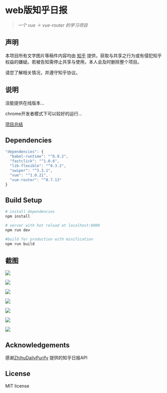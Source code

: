 # web版知乎日报

> *一个  vue ＋ vue-router 的学习项目*

## 声明

本项目所有文字图片等稿件内容均由 [知乎](https://www.zhihu.com/) 提供，获取与共享之行为或有侵犯知乎权益的嫌疑。若被告知需停止共享与使用，本人会及时删除整个项目。

请您了解相关情况，并遵守知乎协议。

## 说明

没能提供在线版本...

chrome开发者模式下可以较好的运行…           

[项目总结](http://dingxl.com/2016/08/23/zhihudaily/)

## Dependencies

```javascript
"dependencies": {
  "babel-runtime": "^6.9.2",
  "fastclick": "^1.0.6",
  "lib-flexible": "^0.3.2",
  "swiper": "^3.3.1",
  "vue": "^1.0.21",
  "vue-router": "^0.7.13"
}
```

## Build Setup

```bash
# install dependencies
npm install

# server with hot reload at localhost:8000
npm run dev

#build for production with minification
npm run build
```

## 截图

![](./screenshots/zhihu.gif)

![](./screenshots/1.png)

![](./screenshots/2.png)

![](./screenshots/3.png)

![](./screenshots/4.png)

![](./screenshots/5.png)

![](./screenshots/me.png)

## Acknowledgements

感谢[ZhihuDailyPurify](https://github.com/izzyleung/ZhihuDailyPurify/wiki/%E7%9F%A5%E4%B9%8E%E6%97%A5%E6%8A%A5-API-%E5%88%86%E6%9E%90)  提供的知乎日报API

## License

MIT license


